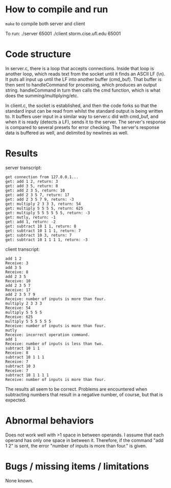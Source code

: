 How to compile and run
======================

`make` to compile both server and client

To run:
./server 65001
./client storm.cise.ufl.edu 65001

Code structure
==============

In server.c, there is a loop that accepts connections. Inside that loop is another loop, which
reads text from the socket until it finds an ASCII LF (\n). It puts all input up until the LF
into another buffer (cmd_buf). That buffer is then sent to handleCommand for processing, which
produces an output string. handleCommand in turn then calls the cmd function, which is what does
the summing/multiplying/etc.

In client.c, the socket is established, and then the code forks so that the standard input can be
read from whilst the standard output is being written to. It buffers user input in a similar way to
server.c did with cmd_buf, and when it is ready (detects a LF), sends it to the server. The server's
response is compared to several presets for error checking. The server's response data is buffered as
well, and delimited by newlines as well.

Results
=======

server transcript:
```
get connection from 127.0.0.1...
get: add 1 2, return: 3
get: add 3 5, return: 8
get: add 2 3 5, return: 10
get: add 2 3 5 7, return: 17
get: add 2 3 5 7 9, return: -3
get: multiply 2 3 3 3, return: 54
get: multiply 5 5 5 5, return: 625
get: multiply 5 5 5 5 5 5, return: -3
get: mutly, return: -1
get: add 1, return: -2
get: subtract 10 1 1, return: 8
get: subtract 10 1 1 1, return: 7
get: subtract 10 3, return: 7
get: subtract 10 1 1 1 1, return: -3
```

client transcript:
```
add 1 2
Receive: 3
add 3 5
Receive: 8
add 2 3 5
Receive: 10
add 2 3 5 7
Receive: 17
add 2 3 5 7 9
Receive: number of inputs is more than four.
multiply 2 3 3 3
Receive: 54
multiply 5 5 5 5
Receive: 625
multiply 5 5 5 5 5 5
Receive: number of inputs is more than four.
mutly
Receive: incorrect operation command.
add 1
Receive: number of inputs is less than two.
subtract 10 1 1
Receive: 8
subtract 10 1 1 1
Receive: 7
subtract 10 3
Receive: 7
subtract 10 1 1 1 1
Receive: number of inputs is more than four.
```

The results all seem to be correct. Problems are encountered when subtracting numbers that result in
a negative number, of course, but that is expected.

Abnormal behaviors
==================
Does not work well with >1 space in between operands. I assume that each operand has only one space
in between it. Therefore, if the command "add       1 2" is sent, the error "number of inputs is more than four."
is given.

Bugs / missing items / limitations
==================================
None known.
